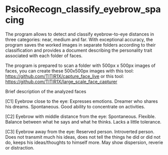 # PsicoRecogn_classify_eyebrow_spacing
The program allows to detect and classify eyebrow-to-eye distances in three categories: near, medium and far. With exceptional accuracy, the program saves the worked images in separate folders according to their classification and provides a document describing the personality trait associated with each folder of faces.

The program is prepared to scan a folder with 500px x 500px images of faces, you can create these 500x500px images with this tool: https://github.com/TITIR1X/capture_face_live
or this tool: https://github.com/TITIR1X/large_scale_face_capturer

Brief description of the analyzed faces

[C1] Eyebrow close to the eye:
Expresses emotions.
Dreamer who shares his dreams.
Spontaneous.
Good ability to concentrate on activities.

[C2] Eyebrow with middle distance from the eye:
Spontaneous.
Flexible.
Balance between what he says and what he thinks.
Lacks a little tolerance.

[C3] Eyebrow away from the eye:
Reserved person.
Introverted person.
Does not transmit much his ideas, does not tell the things he did or did not do, keeps his ideas/thoughts to himself more.
May show dispersion, reverie or distraction.
